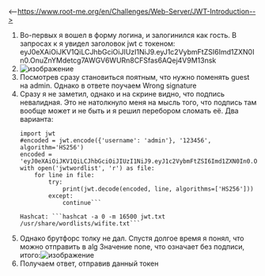<--https://www.root-me.org/en/Challenges/Web-Server/JWT-Introduction-->

1. Во-первых я вошел в форму логина, и залогинился как гость. В запросах к я увидел заголовок jwt с токеном: eyJ0eXAiOiJKV1QiLCJhbGciOiJIUzI1NiJ9.eyJ1c2VybmFtZSI6Imd1ZXN0In0.OnuZnYMdetcg7AWGV6WURn8CFSfas6AQej4V9M13nsk
2. ![изображение](https://github.com/MysterYXY01/B-gD-ck/assets/132662542/4ca5df63-ff7d-4e38-bd7a-e31a43e1718b)
3. Посмотрев сразу становиться поятным, что нужно поменять guest на admin. Однако в ответе поучаем Wrong signature
4. Сразу я не заметил, однако и на скрине видно, что подпись невалидная. Это не натолкнуло меня на мысль того, что подпись там вообще может и не быть и я решил перебором сломать
   её.
   Два варианта:
    ```
    import jwt
    #encoded = jwt.encode({'username': 'admin'}, '123456', algorithm='HS256')
    encoded = 'eyJ0eXAiOiJKV1QiLCJhbGciOiJIUzI1NiJ9.eyJ1c2VybmFtZSI6Imd1ZXN0In0.OnuZnYMdetcg7AWGV6WURn8CFSfas6AQej4V9M13nsk'
    with open('jwtwordlist', 'r') as file:
        for line in file:
            try:
                print(jwt.decode(encoded, line, algorithms=['HS256']))
            except:
                continue```

   Hashcat: ```hashcat -a 0 -m 16500 jwt.txt /usr/share/wordlists/wifite.txt```
5. Однако брутфорс толку не дал. Спустя долгое время я понял, что можно отправить в alg Значение none, что означает без подписи, итого:![изображение](https://github.com/MysterYXY01/B-gD-ck/assets/132662542/3cacd482-fb17-426c-b898-eb2e6247a47d)
6. Получаем ответ, отправив данный токен
